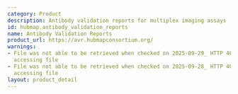 ```yaml
---
category: Product
description: Antibody validation reports for multiplex imaging assays
id: hubmap.antibody_validation_reports
name: Antibody Validation Reports
product_url: https://avr.hubmapconsortium.org/
warnings:
- File was not able to be retrieved when checked on 2025-09-29_ HTTP 401 error when
  accessing file
- File was not able to be retrieved when checked on 2025-09-28_ HTTP 401 error when
  accessing file
layout: product_detail
---
```

